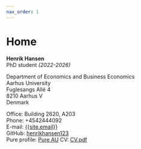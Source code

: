 ```yaml
---
nav_order: 1
---
```


# Home

**Henrik Hansen**  
PhD student *(2022-2026)*

Department of Economics and Business Economics  
Aarhus University  
Fuglesangs Allé 4  
8210 Aarhus V  
Denmark


Office: Building 2620, A203  
Phone: +4542444092  
E-mail: [{{site.email}}](mailto:{{site.email}})  
GitHub: [henrikhansen123](https://github.com/henrikhansen123)  
Pure profile: [Pure AU](https://www.au.dk/en/hhansen@econ.au.dk)
CV: [CV.pdf](CV.pdf)
